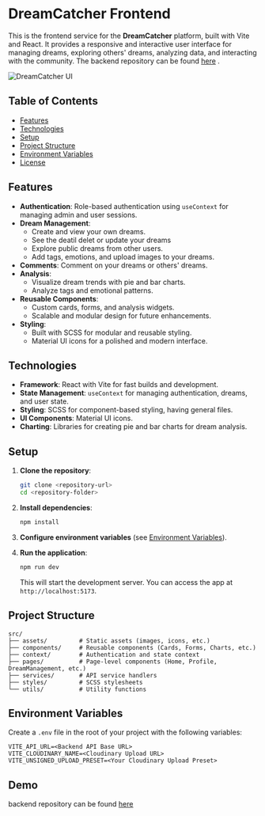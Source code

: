 # DreamCatcher Frontend

This is the frontend service for the **DreamCatcher** platform, built with Vite and React. It provides a responsive and interactive user interface for managing dreams, exploring others' dreams, analyzing data, and interacting with the community. The backend repository can be found [here](https://github.com/monaeslah/dreamcatcher-backend) .

![DreamCatcher UI](./src/assets/images/Screenshot%202024-11-29%20at%2011.44.47.png 'DreamCatcher UI Screenshot')

## Table of Contents

- [Features](#features)
- [Technologies](#technologies)
- [Setup](#setup)
- [Project Structure](#project-structure)
- [Environment Variables](#environment-variables)
- [License](#license)

## Features

- **Authentication**: Role-based authentication using `useContext` for managing admin and user sessions.
- **Dream Management**:
  - Create and view your own dreams.
  - See the deatil delet or update your dreams
  - Explore public dreams from other users.
  - Add tags, emotions, and upload images to your dreams.
- **Comments**: Comment on your dreams or others' dreams.
- **Analysis**:
  - Visualize dream trends with pie and bar charts.
  - Analyze tags and emotional patterns.
- **Reusable Components**:
  - Custom cards, forms, and analysis widgets.
  - Scalable and modular design for future enhancements.
- **Styling**:
  - Built with SCSS for modular and reusable styling.
  - Material UI icons for a polished and modern interface.

## Technologies

- **Framework**: React with Vite for fast builds and development.
- **State Management**: `useContext` for managing authentication, dreams, and user state.
- **Styling**: SCSS for component-based styling, having general files.
- **UI Components**: Material UI icons.
- **Charting**: Libraries for creating pie and bar charts for dream analysis.

## Setup

1. **Clone the repository**:

   ```bash
   git clone <repository-url>
   cd <repository-folder>
   ```

2. **Install dependencies**:

   ```bash
   npm install
   ```

3. **Configure environment variables** (see [Environment Variables](#environment-variables)).

4. **Run the application**:

   ```bash
   npm run dev
   ```

   This will start the development server. You can access the app at `http://localhost:5173`.

## Project Structure

```plaintext
src/
├── assets/         # Static assets (images, icons, etc.)
├── components/     # Reusable components (Cards, Forms, Charts, etc.)
├── context/        # Authentication and state context
├── pages/          # Page-level components (Home, Profile, DreamManagement, etc.)
├── services/       # API service handlers
├── styles/         # SCSS stylesheets
└── utils/          # Utility functions
```

## Environment Variables

Create a `.env` file in the root of your project with the following variables:

```env
VITE_API_URL=<Backend API Base URL>
VITE_CLOUDINARY_NAME=<Cloudinary Upload URL>
VITE_UNSIGNED_UPLOAD_PRESET=<Your Cloudinary Upload Preset>
```

## Demo

backend repository can be found [here](https://dreams-catcher-app.netlify.app)
